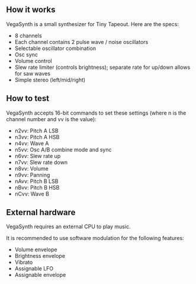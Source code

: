 <!---

This file is used to generate your project datasheet. Please fill in the information below and delete any unused
sections.

You can also include images in this folder and reference them in the markdown. Each image must be less than
512 kb in size, and the combined size of all images must be less than 1 MB.
-->

## How it works

VegaSynth is a small synthesizer for Tiny Tapeout. Here are the specs:
- 8 channels
- Each channel contains 2 pulse wave / noise oscillators
- Selectable oscillator combination
- Osc sync
- Volume control
- Slew rate limiter (controls brightness); separate rate for up/down allows for saw waves
- Simple stereo (left/mid/right)

## How to test

VegaSynth accepts 16-bit commands to set these settings (where n is the channel number and vv is the value):
- n2vv: Pitch A LSB
- n3vv: Pitch A HSB
- n4vv: Wave A
- n5vv: Osc A/B combine mode and sync
- n6vv: Slew rate up
- n7vv: Slew rate down
- n8vv: Volume
- n9vv: Panning
- nAvv: Pitch B LSB
- nBvv: Pitch B HSB
- nCvv: Wave B

## External hardware

VegaSynth requires an external CPU to play music.

It is recommended to use software modulation for the following features:
- Volume envelope
- Brightness envelope
- Vibrato
- Assignable LFO
- Assignable envelope
